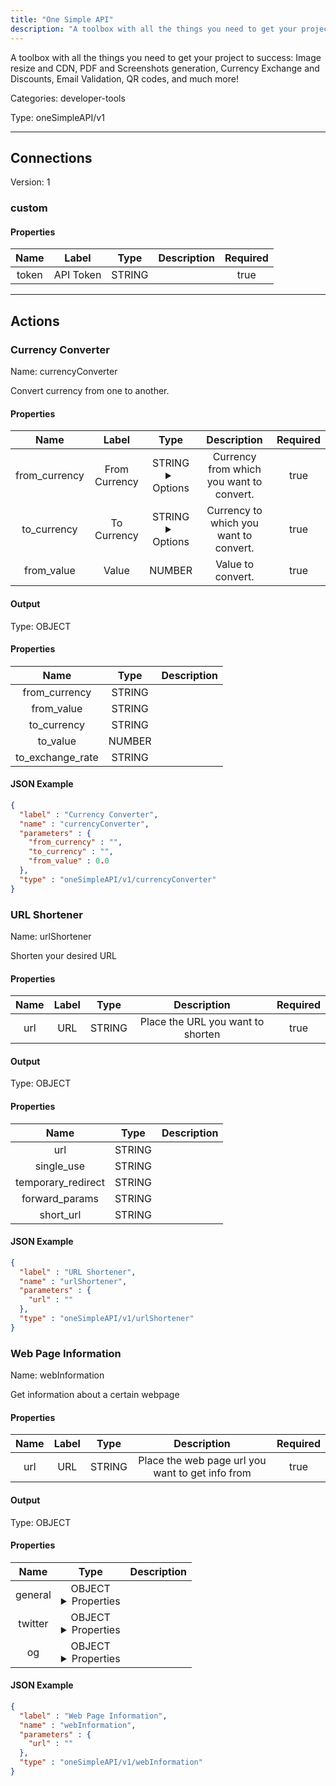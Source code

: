 ```yaml
---
title: "One Simple API"
description: "A toolbox with all the things you need to get your project to success:  Image resize and CDN, PDF and Screenshots generation, Currency Exchange and Discounts, Email Validation, QR codes, and much more!"
---
```


A toolbox with all the things you need to get your project to success:  Image resize and CDN, PDF and Screenshots generation, Currency Exchange and Discounts, Email Validation, QR codes, and much more!


Categories: developer-tools


Type: oneSimpleAPI/v1

<hr />



## Connections

Version: 1


### custom

#### Properties

|      Name       |      Label     |     Type     |     Description     | Required |
|:---------------:|:--------------:|:------------:|:-------------------:|:--------:|
| token | API Token | STRING |  | true |





<hr />



## Actions


### Currency Converter
Name: currencyConverter

Convert currency from one to another.

#### Properties

|      Name       |      Label     |     Type     |     Description     | Required |
|:---------------:|:--------------:|:------------:|:-------------------:|:--------:|
| from_currency | From Currency | STRING <details> <summary> Options </summary> AED, AFN, ALL, AMD, ANG, AOA, ARS, AUD, AWG, AZN, BAM, BBD, BDT, BGN, BHD, BIF, BMD, BND, BOB, BRL, BSD, BTN, BWP, BYN, BZD, CAD, CDF, CHF, CLP, CNY, COP, CRC, CUC, CUP, CVE, CZK, DJF, DKK, DOP, DZD, EGP, ERN, ETB, EUR, FJD, FKP, FOK, GBP, GEL, GGP, GHS, GIP, GMD, GNF, GTQ, GYD, HKD, HNL, HRK, HTG, HUF, IDR, ILS, IMP, INR, IQD, IRR, ISK, JMD, JOD, JPY, KES, KGS, KHR, KID, KMF, KRW, KWD, KYD, KZT, LAK, LBP, LKR, LRD, LSL, LYD, MAD, MDL, MGA, MKD, MMK, MNT, MOP, MRU, MUR, MVR, MWK, MXN, MYR, MZN, NAD, NGN, NIO, NOK, NPR, NZD, OMR, PAB, PEN, PGK, PHP, PKR, PLN, PYG, QAR, RON, RSD, RUB, RWF, SAR, SBD, SCR, SDG, SEK, SGD, SHP, SLL, SOS, SRD, SSP, STN, SYP, SZL, THB, TJS, TMT, TND, TOP, TRY, TTD, TVD, TWD, TZS, UAH, UGX, USD, UYU, UZS, VES, VND, VUV, WST, XAF, XCD, XDR, XOF, XPF, YER, ZAR, ZMW </details> | Currency from which you want to convert. | true |
| to_currency | To Currency | STRING <details> <summary> Options </summary> AED, AFN, ALL, AMD, ANG, AOA, ARS, AUD, AWG, AZN, BAM, BBD, BDT, BGN, BHD, BIF, BMD, BND, BOB, BRL, BSD, BTN, BWP, BYN, BZD, CAD, CDF, CHF, CLP, CNY, COP, CRC, CUC, CUP, CVE, CZK, DJF, DKK, DOP, DZD, EGP, ERN, ETB, EUR, FJD, FKP, FOK, GBP, GEL, GGP, GHS, GIP, GMD, GNF, GTQ, GYD, HKD, HNL, HRK, HTG, HUF, IDR, ILS, IMP, INR, IQD, IRR, ISK, JMD, JOD, JPY, KES, KGS, KHR, KID, KMF, KRW, KWD, KYD, KZT, LAK, LBP, LKR, LRD, LSL, LYD, MAD, MDL, MGA, MKD, MMK, MNT, MOP, MRU, MUR, MVR, MWK, MXN, MYR, MZN, NAD, NGN, NIO, NOK, NPR, NZD, OMR, PAB, PEN, PGK, PHP, PKR, PLN, PYG, QAR, RON, RSD, RUB, RWF, SAR, SBD, SCR, SDG, SEK, SGD, SHP, SLL, SOS, SRD, SSP, STN, SYP, SZL, THB, TJS, TMT, TND, TOP, TRY, TTD, TVD, TWD, TZS, UAH, UGX, USD, UYU, UZS, VES, VND, VUV, WST, XAF, XCD, XDR, XOF, XPF, YER, ZAR, ZMW </details> | Currency to which you want to convert. | true |
| from_value | Value | NUMBER | Value to convert. | true |


#### Output



Type: OBJECT


#### Properties

|     Name     |     Type     |     Description     |
|:------------:|:------------:|:-------------------:|
| from_currency | STRING |  |
| from_value | STRING |  |
| to_currency | STRING |  |
| to_value | NUMBER |  |
| to_exchange_rate | STRING |  |




#### JSON Example
```json
{
  "label" : "Currency Converter",
  "name" : "currencyConverter",
  "parameters" : {
    "from_currency" : "",
    "to_currency" : "",
    "from_value" : 0.0
  },
  "type" : "oneSimpleAPI/v1/currencyConverter"
}
```


### URL Shortener
Name: urlShortener

Shorten your desired URL

#### Properties

|      Name       |      Label     |     Type     |     Description     | Required |
|:---------------:|:--------------:|:------------:|:-------------------:|:--------:|
| url | URL | STRING | Place the URL you want to shorten | true |


#### Output



Type: OBJECT


#### Properties

|     Name     |     Type     |     Description     |
|:------------:|:------------:|:-------------------:|
| url | STRING |  |
| single_use | STRING |  |
| temporary_redirect | STRING |  |
| forward_params | STRING |  |
| short_url | STRING |  |




#### JSON Example
```json
{
  "label" : "URL Shortener",
  "name" : "urlShortener",
  "parameters" : {
    "url" : ""
  },
  "type" : "oneSimpleAPI/v1/urlShortener"
}
```


### Web Page Information
Name: webInformation

Get information about a certain webpage

#### Properties

|      Name       |      Label     |     Type     |     Description     | Required |
|:---------------:|:--------------:|:------------:|:-------------------:|:--------:|
| url | URL | STRING | Place the web page url you want to get info from | true |


#### Output



Type: OBJECT


#### Properties

|     Name     |     Type     |     Description     |
|:------------:|:------------:|:-------------------:|
| general | OBJECT <details> <summary> Properties </summary> {STRING\(title), STRING\(description), STRING\(canonical)} </details> |  |
| twitter | OBJECT <details> <summary> Properties </summary> {STRING\(site), STRING\(title), STRING\(description)} </details> |  |
| og | OBJECT <details> <summary> Properties </summary> {STRING\(title), STRING\(url), STRING\(image), STRING\(description), STRING\(type)} </details> |  |




#### JSON Example
```json
{
  "label" : "Web Page Information",
  "name" : "webInformation",
  "parameters" : {
    "url" : ""
  },
  "type" : "oneSimpleAPI/v1/webInformation"
}
```




